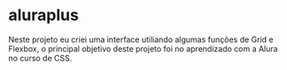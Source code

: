 # aluraplus
Neste projeto eu criei uma interface utiliando algumas funções de Grid  e Flexbox, o principal objetivo deste projeto foi no aprendizado com a Alura no curso de CSS.
